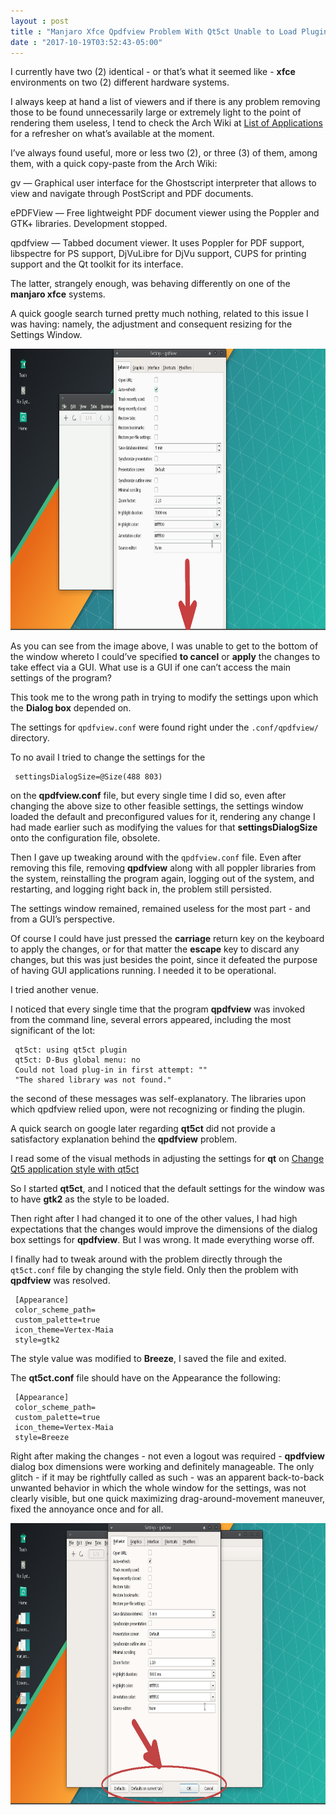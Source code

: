 ```yaml
---
layout : post
title : "Manjaro Xfce Qpdfview Problem With Qt5ct Unable to Load Plugin in First Attempt"
date : "2017-10-19T03:52:43-05:00"
---
```


<p>I currently have two (2) identical - or that’s what it seemed like - <strong>xfce</strong> environments on two (2) different hardware systems.</p>

<p>I always keep at hand a list of viewers and if there is any problem removing those to be found unnecessarily large or extremely light to the point of rendering them useless, I tend to check the Arch Wiki at <a href="https://wiki.archlinux.org/index.php/list_of_applications" target="_blank">List of Applications</a> for a refresher on what’s available at the moment.</p>

<p>I’ve always found useful, more or less two (2), or three (3) of them, among them, with a quick copy-paste from the Arch Wiki:</p>

<p>gv — Graphical user interface for the Ghostscript interpreter that allows to view and navigate through PostScript and PDF documents.</p>

<p>ePDFView — Free lightweight PDF document viewer using the Poppler and GTK+ libraries. Development stopped.</p>

<p>qpdfview — Tabbed document viewer. It uses Poppler for PDF support, libspectre for PS support, DjVuLibre for DjVu support, CUPS for printing support and the Qt toolkit for its interface.</p>

<p>The latter, strangely enough, was behaving differently on one of the <strong>manjaro xfce</strong> systems.</p>

<p>A quick google search turned pretty much nothing, related to this issue I was having: namely, the adjustment and consequent resizing for the Settings Window.</p>

<p><img src="/images/manjaro-xfce-qpdfview-settings-box-wrong.png" width="680px" height="450px;"></p>

<p>As you can see from the image above, I was unable to get to the bottom of the window whereto I could’ve specified <strong>to cancel</strong> or <strong>apply</strong> the changes to take effect via a GUI. What use is a GUI if one can’t access the main settings of the program?</p>

<p>This took me to the wrong path in trying to modify the settings upon which the <strong>Dialog box</strong> depended on.</p>

<p>The settings for <code>qpdfview.conf</code> were found right under the <code>.conf/qpdfview/</code> directory.</p>

<p>To no avail I tried to change the settings for the</p>

<pre><code> settingsDialogSize=@Size(488 803)
</code></pre>

<p>on the <strong>qpdfview.conf</strong> file, but every single time I did so, even after changing the above size to other feasible settings, the settings window loaded the default and preconfigured values for it, rendering any change I had made earlier such as modifying the values for that <strong>settingsDialogSize</strong> onto the configuration file,  obsolete.</p>

<p>Then I gave up tweaking around with the <code>qpdfview.conf</code> file. Even after removing this file, removing <strong>qpdfview</strong> along with all poppler libraries from the system, reinstalling the program again, logging out of the system, and restarting, and logging right back in, the problem still persisted.</p>

<p>The settings window remained, remained useless for the most part - and from a GUI’s perspective.</p>

<p>Of course I could have just pressed the <strong>carriage</strong> return key on the keyboard to apply the changes, or for that matter the <strong>escape</strong> key to discard any changes, but this was just besides the point, since it defeated the purpose of having GUI applications running. I needed it to be operational.</p>

<p>I tried another venue.</p>

<p>I noticed that every single time that the program <strong>qpdfview</strong> was invoked from the command line, several errors appeared, including the most significant of the lot:</p>

<pre><code> qt5ct: using qt5ct plugin
 qt5ct: D-Bus global menu: no
 Could not load plug-in in first attempt: ""
 "The shared library was not found."
</code></pre>

<p>the second of these messages was self-explanatory. The libraries upon which qpdfview relied upon, were not recognizing or finding the plugin.</p>

<p>A quick search on google later regarding <strong>qt5ct</strong> did not provide a satisfactory explanation behind the <strong>qpdfview</strong> problem.</p>

<p>I read some of the visual methods in adjusting the settings for <strong>qt</strong> on <a href="https://www.pcsuggest.com/qt5ct-change-qt5-application-style/" target="_blank">Change Qt5 application style with qt5ct</a></p>

<p>So I started <strong>qt5ct</strong>, and I noticed that the default settings for the window was to have <strong>gtk2</strong> as the style to be loaded.</p>

<p>Then right after I had changed it to one of the other values, I had high expectations that the changes would improve the dimensions of the dialog box settings for <strong>qpdfview</strong>. But I was wrong. It made everything worse off.</p>

<p>I finally had to tweak around with the problem directly through the <code>qt5ct.conf</code> file by changing the style field. Only then the problem with <strong>qpdfview</strong> was resolved.</p>

<pre><code> [Appearance]
 color_scheme_path=
 custom_palette=true
 icon_theme=Vertex-Maia
 style=gtk2
</code></pre>

<p>The style value was modified to <strong>Breeze</strong>, I saved the file and exited.</p>

<p>The <strong>qt5ct.conf</strong> file should have on the Appearance the following:</p>

<pre><code> [Appearance]
 color_scheme_path=
 custom_palette=true
 icon_theme=Vertex-Maia
 style=Breeze
</code></pre>

<p>Right after making the changes - not even a logout was required - <strong>qpdfview</strong> dialog box dimensions were working and definitely manageable. The only glitch - if it may be rightfully called as such - was an apparent back-to-back unwanted behavior in which the whole window for the settings, was not clearly visible, but one quick maximizing drag-around-movement maneuver, fixed the annoyance once and for all.</p>

<p><img src="/images/qpdfview-correct-settings-dialog-box-1.png" width="680" height="450"></p>

